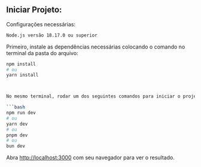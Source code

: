## Iniciar Projeto:

Configurações necessárias: 

```bash
Node.js versão 18.17.0 ou superior
```

Primeiro, instale as dependências necessárias colocando o comando no terminal da pasta do arquivo:

```bash
npm install
# ou
yarn install



No mesmo terminal, rodar um dos seguintes comandos para iniciar o projeto.

```bash
npm run dev
# ou
yarn dev
# ou
pnpm dev
# ou
bun dev
```

Abra [http://localhost:3000](http://localhost:3000) com seu navegador para ver o resultado.



